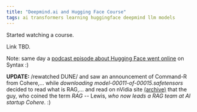 ```yaml
---
title: "Deepmind.ai and Hugging Face Course"
tags: ai transformers learning huggingface deepmind llm models
---
```


Started watching a course.

Link TBD.

Note: same day a [podcast episode about Hugging Face went online](https://syntax.fm/show/740/local-ai-models-in-javascript-machine-learning-deep-dive-with-xenova) on Syntax :)

**UPDATE:** /rewatched DUNE/ and saw an announcement of Command-R from Cohere,... while *downloading model-00011-of-00015.safetensors* decided to
read what is RAG,... and read on nVidia site [(archive)](https://web.archive.org/web/20240303213825/https%253A//blogs.nvidia.com/blog/what-is-retrieval-augmented-generation/) that the guy, who coined the term *RAG* -- Lewis, *who now leads a RAG team at AI startup Cohere.* :)
